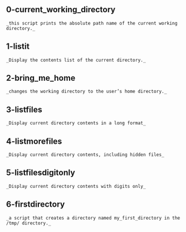 ## 0-current_working_directory
	_this script prints the absolute path name of the current working directory._

## 1-listit
	_Display the contents list of the current directory._

## 2-bring_me_home
	_changes the working directory to the user’s home directory._

## 3-listfiles
	_Display current directory contents in a long format_

## 4-listmorefiles
	_Display current directory contents, including hidden files_

## 5-listfilesdigitonly
	_Display current directory contents with digits only_

## 6-firstdirectory
	_a script that creates a directory named my_first_directory in the /tmp/ directory._
